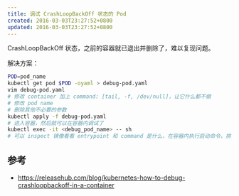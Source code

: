 ```yaml
---
title: 调试 CrashLoopBackOff 状态的 Pod
created: 2016-03-03T23:27:52+0800
updated: 2016-03-03T23:27:52+0800
---
```



CrashLoopBackOff 状态，之前的容器就已退出并删除了，难以复现问题。

解决方案：

```sh
POD=pod_name
kubectl get pod $POD -oyaml > debug-pod.yaml
vim debug-pod.yaml
# 修改 container 加上 command: [tail, -f, /dev/null]，让它什么都不做
# 修改 pod name
# 删除其他不必要的参数
kubectl apply -f debug-pod.yaml
# 进入容器，然后就可以在容器内调试了
kubectl exec -it <debug_pod_name> -- sh
# 可以 inspect 镜像看看 entrypoint 和 command 是什么，在容器内执行启动命令，排查启动失败的原因
```

## 参考

- https://releasehub.com/blog/kubernetes-how-to-debug-crashloopbackoff-in-a-container
